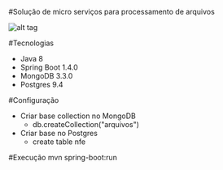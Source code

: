 #Solução de micro serviços para processamento de arquivos

![alt tag](https://github.com/emmanuelneri/solucao-processamento-arquivo/blob/master/microservices-processamento-arquivo.png)

#Tecnologias
- Java 8
- Spring Boot 1.4.0
- MongoDB 3.3.0
- Postgres 9.4

#Configuração
- Criar base collection no MongoDB
  - db.createCollection("arquivos")
- Criar base no Postgres
  - create table nfe

#Execução
mvn spring-boot:run
